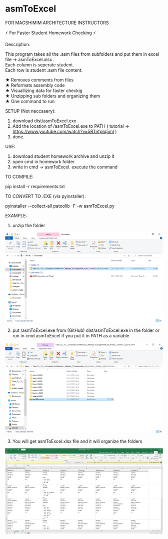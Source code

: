 # asmToExcel
FOR MAGSHIMIM ARCHITECTURE INSTRUCTORS

⚡ For Faster Student Homework Checking ⚡

Description:

This program takes all the .asm files from subfolders and put them in excel file -> asmToExcel.xlsx . <br/>
Each column is seperate student. <br/>
Each row is student .asm file content.

★ Removes comments from files <br/>
★ Reformats assembly code <br/>
★ Visuallizing data for faster checkig <br/>
★ Unzipping sub folders and organizing them <br/>
★ One command to run

SETUP (Not neccasery):

1. download dist/asmToExcel.exe
2. Add the location of /asmToExcel.exe to PATH ( tutorial -> https://www.youtube.com/watch?v=5BTnfpIq5mI )
3. done.

USE:

1. download student homework archive and unzip it
2. open cmd in homework folder
3. write in cmd -> asmToExcel. execute the command

TO COMPILE:

pip install -r requirements.txt

TO CONVERT TO .EXE (via pyinstaller):

pyinstaller --collect-all patoolib -F -w asmToExcel.py

EXAMPLE: 

1. unzip the folder 

![Screenshot](img/first.png)

2. put /asmToExcel.exe from (GitHub) dist/asmToExcel.exe in the folder or run in cmd asmToExcel if you put it in PATH as a variable

![Screenshot](img/second.png)

3. You will get asmToExcel.xlsx file and it will organize the folders

![Screenshot](img/third.png)
